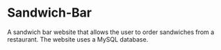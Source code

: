 # Sandwich-Bar
A sandwich bar website that allows the user to order sandwiches from a restaurant. The website uses a MySQL database.
